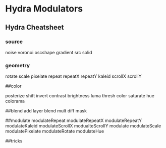 # Hydra Modulators

## Hydra Cheatsheet

### source&#x20;

noise voronoi oscshape gradient src solid

### geometry&#x20;

rotate scale pixelate repeat repeatX repeatY kaleid scrollX scrollY

\##color&#x20;

posterize shift invert contrast brightness luma thresh color saturate hue colorama

\##blend add layer blend mult diff mask

\##modulate modulateRepeat modulateRepeatX modulateRepeatY modulateKaleid modulateScrollX modualteScrollY modulate modulateScale modulatePixelate modulateRotate modulateHue

\##tricks
